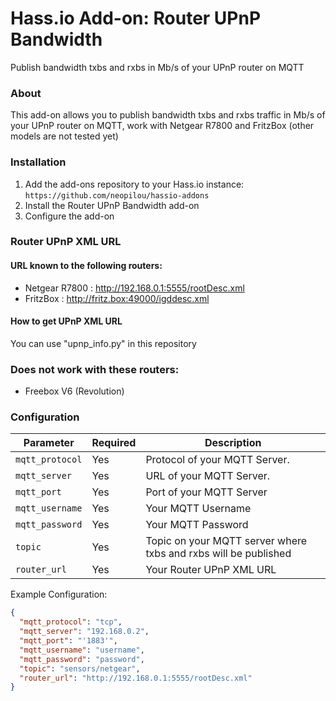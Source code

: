# Hass.io Add-on: Router UPnP Bandwidth
Publish bandwidth txbs and rxbs in Mb/s of your UPnP router on MQTT

### About
This add-on allows you to publish bandwidth txbs and rxbs traffic in Mb/s of your UPnP router on MQTT, work with Netgear R7800 and FritzBox (other models are not tested yet)

### Installation
1. Add the add-ons repository to your Hass.io instance: `https://github.com/neopilou/hassio-addons`
2. Install the Router UPnP Bandwidth add-on
3. Configure the add-on 

### Router UPnP XML URL

#### URL known to the following routers:
- Netgear R7800 : http://192.168.0.1:5555/rootDesc.xml
- FritzBox : http://fritz.box:49000/igddesc.xml

#### How to get UPnP XML URL
You can use "upnp_info.py" in this repository

### Does not work with these routers:
- Freebox V6 (Revolution)

### Configuration

|Parameter|Required|Description|
|---------|--------|-----------|
|`mqtt_protocol`|Yes|Protocol of your MQTT Server.|
|`mqtt_server`|Yes|URL of your MQTT Server.|
|`mqtt_port`|Yes|Port of your MQTT Server|
|`mqtt_username`|Yes|Your MQTT Username|
|`mqtt_password`|Yes|Your MQTT Password|
|`topic`|Yes|Topic on your MQTT server where txbs and rxbs will be published|
|`router_url`|Yes|Your Router UPnP XML URL|

Example Configuration:
```json
{
  "mqtt_protocol": "tcp",
  "mqtt_server": "192.168.0.2",
  "mqtt_port": "'1883'",
  "mqtt_username": "username",
  "mqtt_password": "password",
  "topic": "sensors/netgear",
  "router_url": "http://192.168.0.1:5555/rootDesc.xml"
}
```
